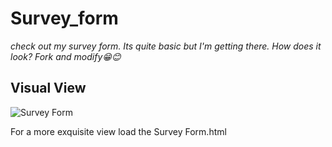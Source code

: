# Survey_form
<i>check out my survey form. Its quite basic but I'm getting there. How does it look? Fork and modify😁😊</i>

## Visual View

![Survey Form](https://user-images.githubusercontent.com/60319503/110203043-3377f780-7e6c-11eb-8d2a-7c17bdc6112a.JPG)

For a more exquisite view load the Survey Form.html 
